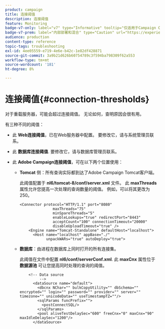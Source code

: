 ```yaml
---
product: campaign
title: 连接阈值
description: 连接阈值
feature: Monitoring
badge-v7-only: label="v7" type="Informative" tooltip="仅适用于Campaign Classicv7"
badge-v7-prem: label="内部部署和混合" type="Caution" url="https://experienceleague.adobe.com/docs/campaign-classic/using/installing-campaign-classic/architecture-and-hosting-models/hosting-models-lp/hosting-models.html?lang=zh-Hans" tooltip="仅适用于内部部署和混合部署"
audience: production
content-type: reference
topic-tags: troubleshooting
exl-id: 4ee05559-e719-4e6e-b42c-1e82df428871
source-git-commit: 3a9b21d626b60754789c3f594ba798309f62a553
workflow-type: tm+mt
source-wordcount: '181'
ht-degree: 8%

---
```


# 连接阈值{#connection-thresholds}



对于重载服务器，可能会超过连接阈值。 无论如何，查明原因会很有用。

有三种不同的阈值：

* 此 **Web连接阈值**，已在Web服务器中配置。 要修改它，请与系统管理员联系。

* 此 **数据库连接阈值**. 要修改它，请与数据库管理员联系。

* 此 **Adobe Campaign连接阈值**，可在以下两个位置使用：

   * **Tomcat** 侧：所有查询实际都到达了Adobe Campaign Tomcat客户端。

     此阈值配置于 **nl6/tomcat-8/conf/server.xml** 文件。 此 **maxThreads** 属性允许您提高一次处理的查询数量的阈值。 例如，可以将其更改为250。

     ```
     <Connector protocol="HTTP/1.1" port="8080"
                    maxThreads="75"
                    minSpareThreads="5"
                    enableLookups="true" redirectPort="8443"
                    acceptCount="100" connectionTimeout="20000"
                    disableUploadTimeout="true" />
         <Engine name="Tomcat-Standalone" defaultHost="localhost">
           <Host name="localhost" appBase="./"
                 unpackWARs="true" autoDeploy="true">
     ```

   * **数据库**：由进程在数据库上同时打开的所有连接集。

     此阈值在文件中配置 **nl6/conf/serverConf.xml**. 此 **maxCnx** 属性位于 **数据源池** 可让您提高同时处理的查询的阈值。

     ```
         <!-- Data source
              -->
           <dataSource name="default">
             <dbcnx NChar="" bulkCopyUtility="" dbSchema="" encrypted="" login="" password="" provider="" server="" timezone="" unicodeData="" useTimestampTZ=""/>
             <sqlParams funcPrefix="">
               <postConnectSQL/>
             </sqlParams>
             <pool aliveTestDelaySec="600" freeCnx="0" maxCnx="90" maxIdleDelaySec="1200"/>
           </dataSource>
     ```
